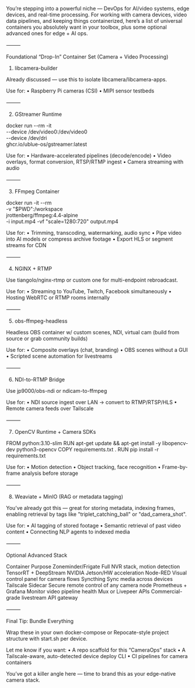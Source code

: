 You’re stepping into a powerful niche — DevOps for AI/video systems, edge devices, and real-time processing. For working with camera devices, video data pipelines, and keeping things containerized, here’s a list of universal containers you absolutely want in your toolbox, plus some optional advanced ones for edge + AI ops.

⸻

Foundational “Drop-In” Container Set (Camera + Video Processing)

1. libcamera-builder

Already discussed — use this to isolate libcamera/libcamera-apps.

Use for:
	•	Raspberry Pi cameras (CSI)
	•	MIPI sensor testbeds

⸻

2. GStreamer Runtime

docker run --rm -it \
  --device /dev/video0:/dev/video0 \
  --device /dev/dri \
  ghcr.io/ublue-os/gstreamer:latest

Use for:
	•	Hardware-accelerated pipelines (decode/encode)
	•	Video overlays, format conversion, RTSP/RTMP ingest
	•	Camera streaming with audio

⸻

3. FFmpeg Container

docker run -it --rm \
  -v "$PWD":/workspace \
  jrottenberg/ffmpeg:4.4-alpine \
  -i input.mp4 -vf "scale=1280:720" output.mp4

Use for:
	•	Trimming, transcoding, watermarking, audio sync
	•	Pipe video into AI models or compress archive footage
	•	Export HLS or segment streams for CDN

⸻

4. NGINX + RTMP

Use tiangolo/nginx-rtmp or custom one for multi-endpoint rebroadcast.

Use for:
	•	Streaming to YouTube, Twitch, Facebook simultaneously
	•	Hosting WebRTC or RTMP rooms internally

⸻

5. obs-ffmpeg-headless

Headless OBS container w/ custom scenes, NDI, virtual cam (build from source or grab community builds)

Use for:
	•	Composite overlays (chat, branding)
	•	OBS scenes without a GUI
	•	Scripted scene automation for livestreams

⸻

6. NDI-to-RTMP Bridge

Use jp9000/obs-ndi or ndicam-to-ffmpeg

Use for:
	•	NDI source ingest over LAN → convert to RTMP/RTSP/HLS
	•	Remote camera feeds over Tailscale

⸻

7. OpenCV Runtime + Camera SDKs

FROM python:3.10-slim
RUN apt-get update && apt-get install -y libopencv-dev python3-opencv
COPY requirements.txt .
RUN pip install -r requirements.txt

Use for:
	•	Motion detection
	•	Object tracking, face recognition
	•	Frame-by-frame analysis before storage

⸻

8. Weaviate + MinIO (RAG or metadata tagging)

You’ve already got this — great for storing metadata, indexing frames, enabling retrieval by tags like "triplet_catching_ball" or "dad_camera_shot".

Use for:
	•	AI tagging of stored footage
	•	Semantic retrieval of past video content
	•	Connecting NLP agents to indexed media

⸻

Optional Advanced Stack

Container	Purpose
Zoneminder/Frigate	Full NVR stack, motion detection
TensorRT + DeepStream	NVIDIA Jetson/HW acceleration
Node-RED	Visual control panel for camera flows
Syncthing	Sync media across devices
Tailscale Sidecar	Secure remote control of any camera node
Prometheus + Grafana	Monitor video pipeline health
Mux or Livepeer APIs	Commercial-grade livestream API gateway



⸻

Final Tip: Bundle Everything

Wrap these in your own docker-compose or Repocate-style project structure with start.sh per device.

Let me know if you want:
	•	A repo scaffold for this “CameraOps” stack
	•	A Tailscale-aware, auto-detected device deploy CLI
	•	CI pipelines for camera containers

You’ve got a killer angle here — time to brand this as your edge-native camera stack.